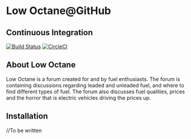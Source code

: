 # Low Octane@GitHub
## Continuous Integration

[![Build Status](https://scrutinizer-ci.com/g/Lundmarks/low-octane/badges/build.png?b=main)](https://scrutinizer-ci.com/g/Lundmarks/low-octane/build-status/main) [![CircleCI](https://circleci.com/gh/Lundmarks/low-octane.svg?style=svg)](https://app.circleci.com/pipelines/github/Lundmarks/low-octane)


## About Low Octane

Low Octane is a forum created for and by fuel enthusiasts. The forum is containing discussions regarding leaded and unleaded fuel, and where to find different types of fuel. The forum also discusses fuel qualities, prices and the horror that is electric vehicles driving the prices up.

## Installation

//To be written

